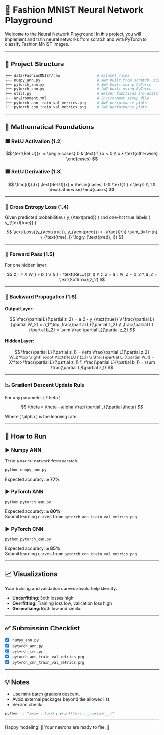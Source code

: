 # 🧠 Fashion MNIST Neural Network Playground

Welcome to the Neural Network Playground! In this project, you will implement and train neural networks from scratch and with PyTorch to classify Fashion MNIST images.

---

## 📂 Project Structure

```bash
├── data/FashionMNIST/raw                 # Dataset files  
├── numpy_ann.py                          # ANN built from scratch using only Numpy  
├── pytorch_ann.py                        # ANN built using PyTorch  
├── pytorch_cnn.py                        # CNN built using PyTorch  
├── utils.py                              # Helper functions (no edits needed)  
├── environment.yml                       # Environment setup file  
├── pytorch_ann_train_val_metrics.png     # ANN performance plots  
├── pytorch_cnn_train_val_metrics.png     # CNN performance plots  
```

---

## 🔢 Mathematical Foundations

### 🟩 ReLU Activation (1.2)

$$
\text{ReLU}(x) = 
\begin{cases}
0 & \text{if } x < 0 \\
x & \text{otherwise}
\end{cases}
$$

### 🟩 ReLU Derivative (1.3)

$$
\frac{d}{dx} \text{ReLU}(x) = 
\begin{cases}
0 & \text{if } x \leq 0 \\
1 & \text{otherwise}
\end{cases}
$$

---

### 🧮 Cross Entropy Loss (1.4)

Given predicted probabilities \( y_{\text{pred}} \) and one-hot true labels \( y_{\text{true}} \):

$$
\text{Loss}(y_{\text{true}}, y_{\text{pred}}) = -\frac{1}{n} \sum_{i=1}^{n} y_{\text{true}, i} \log(y_{\text{pred}, i})
$$

---

### 🔁 Forward Pass (1.5)

For one hidden layer:

$$
z_1 = X W_1 + b_1 \\
a_1 = \text{ReLU}(z_1) \\
z_2 = a_1 W_2 + b_2 \\
a_2 = \text{Softmax}(z_2)
$$

---

### 🔄 Backward Propagation (1.6)

#### Output Layer:

$$
\frac{\partial L}{\partial z_2} = a_2 - y_{\text{true}} \\
\frac{\partial L}{\partial W_2} = a_1^\top \frac{\partial L}{\partial z_2} \\
\frac{\partial L}{\partial b_2} = \sum \frac{\partial L}{\partial z_2}
$$

#### Hidden Layer:

$$
\frac{\partial L}{\partial z_1} = \left( \frac{\partial L}{\partial z_2} W_2^\top \right) \odot \text{ReLU}'(z_1) \\
\frac{\partial L}{\partial W_1} = X^\top \frac{\partial L}{\partial z_1} \\
\frac{\partial L}{\partial b_1} = \sum \frac{\partial L}{\partial z_1}
$$

---

### 📉 Gradient Descent Update Rule

For any parameter \( \theta \):

$$
\theta = \theta - \alpha \frac{\partial L}{\partial \theta}
$$

Where \( \alpha \) is the learning rate.

---

## 🧪 How to Run

### ▶️ Numpy ANN

Train a neural network from scratch:

```bash
python numpy_ann.py
```

Expected accuracy: **≥ 77%**

### ▶️ PyTorch ANN

```bash
python pytorch_ann.py
```

Expected accuracy: **≥ 80%**  
Submit learning curves from: `pytorch_ann_train_val_metrics.png`

### ▶️ PyTorch CNN

```bash
python pytorch_cnn.py
```

Expected accuracy: **≥ 85%**  
Submit learning curves from: `pytorch_cnn_train_val_metrics.png`

---

## 📈 Visualizations

Your training and validation curves should help identify:

- **Underfitting**: Both losses high
- **Overfitting**: Training loss low, validation loss high
- **Generalizing**: Both low and similar

---

## ✅ Submission Checklist

- [x] `numpy_ann.py`
- [x] `pytorch_ann.py`
- [x] `pytorch_cnn.py`
- [x] `pytorch_ann_train_val_metrics.png`
- [x] `pytorch_cnn_train_val_metrics.png`

---

## 💡 Notes

- Use mini-batch gradient descent.
- Avoid external packages beyond the allowed list.
- Version check:
  
```bash
python -c "import torch; print(torch.__version__)"
```

---

Happy modeling! 🎯 Your neurons are ready to fire. 🚀
